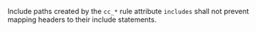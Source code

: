Include paths created by the `cc_*` rule  attribute `includes` shall not prevent mapping headers to their include statements.
